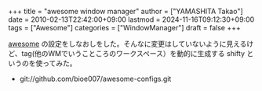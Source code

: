 +++
title = "awesome window manager"
author = ["YAMASHITA Takao"]
date = 2010-02-13T22:42:00+09:00
lastmod = 2024-11-16T09:12:30+09:00
tags = ["Awesome"]
categories = ["WindowManager"]
draft = false
+++

[awesome](http://awesome.naquadah.org/) の設定をしなおしをした。そんなに変更はしていないように見えるけど、tag(他のWMでいうこところのワークスペース）を動的に生成する
shifty
というのを使ってみた。

-   git://github.com/bioe007/awesome-configs.git

